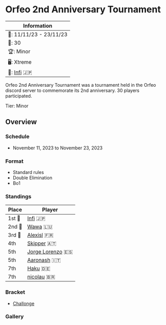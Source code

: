 # Orfeo 2nd Anniversary Tournament

|Information|
|-|
|:calendar:: 11/11/23 - 23/11/23|
|:busts_in_silhouette:: 30|
|:trophy:: Minor|
|:desktop_computer:: Xtreme|
|:1st_place_medal:: [Infi](../../players/japanese/infi.md) :jp:|

Orfeo 2nd Anniversary Tournament was a tournament held in the Orfeo discord server to commemorate its 2nd anniversary.
30 players participated. 

Tier: Minor

## Overview

### Schedule
- November 11, 2023 to November 23, 2023

### Format
- Standard rules
- Double Elimination
- Bo1

### Standings

|Place|Player|
|-|-|
|1st :1st_place_medal:|[Infi](../../players/japanese/infi.md) :jp:|
|2nd :2nd_place_medal:|[Wawa](../../players/luxembourger/wawa.md) :luxembourg:|
|3rd :3rd_place_medal:|[Alexisl](../../players/french/alexisl.md) :fr:|
|4th|[Skipper](../../players/austrian/skipper.md) :austria:|
|5th|[Jorge Lorenzo](../../players/spanish/jorge.md) :es:|
|5th|[Aaronash](../../players/italian/aaronash.md) :it:|
|7th|[Haku](../../players/german/haku.md) :de:|
|7th|[nicolau](../../players/brazilian/nicolau.md) :brazil:|

### Bracket
- [Challonge](https://challonge.com/Orfeo2ndAnniversary)

### Gallery